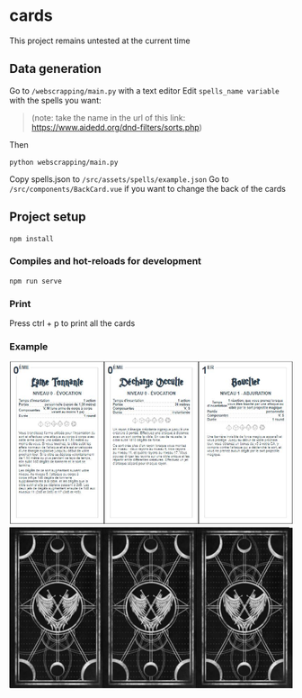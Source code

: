 # cards
This project remains untested at the current time

## Data generation
Go to ```/webscrapping/main.py``` with a text editor
Edit ```spells_name variable``` with the spells you want:
> (note: take the name in the url of this link: https://www.aidedd.org/dnd-filters/sorts.php)

Then
```
python webscrapping/main.py
```
Copy spells.json to ```/src/assets/spells/example.json```
Go to ```/src/components/BackCard.vue``` if you want to change the back of the cards


## Project setup
```
npm install
```
### Compiles and hot-reloads for development
```
npm run serve
```

### Print
Press ctrl + p to print all the cards

### Example
<img src="https://github.com/Zennyth/DnD-SpellCards/blob/main/examples/front.JPG">
<img src="https://github.com/Zennyth/DnD-SpellCards/blob/main/examples/back.JPG">